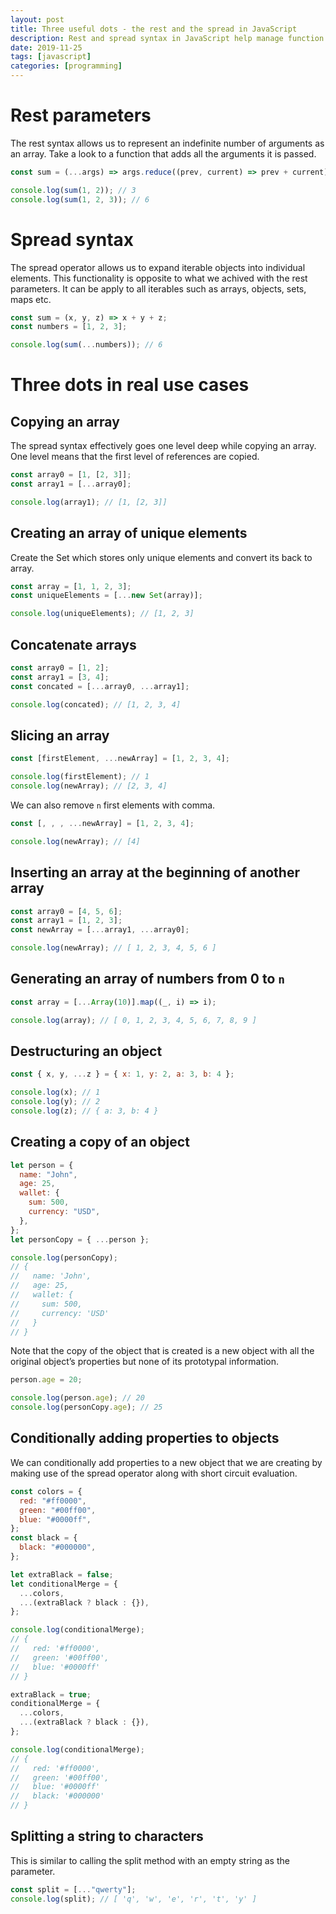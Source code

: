 ```yaml
---
layout: post
title: Three useful dots - the rest and the spread in JavaScript
description: Rest and spread syntax in JavaScript help manage function arguments, array copying, object destructuring, and more with the use of three dots for efficiency  - summarized with AI.
date: 2019-11-25
tags: [javascript]
categories: [programming]
---
```


# Rest parameters

The rest syntax allows us to represent an indefinite number of arguments as an array. Take a look to a function that adds all the arguments it is passed.

```js
const sum = (...args) => args.reduce((prev, current) => prev + current);

console.log(sum(1, 2)); // 3
console.log(sum(1, 2, 3)); // 6
```

# Spread syntax

The spread operator allows us to expand iterable objects into individual elements. This functionality is opposite to what we achived with the rest parameters. It can be apply to all iterables such as arrays, objects, sets, maps etc.

```js
const sum = (x, y, z) => x + y + z;
const numbers = [1, 2, 3];

console.log(sum(...numbers)); // 6
```

# Three dots in real use cases

## Copying an array

The spread syntax effectively goes one level deep while copying an array. One level means that the first level of references are copied.

```js
const array0 = [1, [2, 3]];
const array1 = [...array0];

console.log(array1); // [1, [2, 3]]
```

## Creating an array of unique elements

Create the Set which stores only unique elements and convert its back to array.

```js
const array = [1, 1, 2, 3];
const uniqueElements = [...new Set(array)];

console.log(uniqueElements); // [1, 2, 3]
```

## Concatenate arrays

```js
const array0 = [1, 2];
const array1 = [3, 4];
const concated = [...array0, ...array1];

console.log(concated); // [1, 2, 3, 4]
```

## Slicing an array

```js
const [firstElement, ...newArray] = [1, 2, 3, 4];

console.log(firstElement); // 1
console.log(newArray); // [2, 3, 4]
```

We can also remove `n` first elements with comma.

```js
const [, , , ...newArray] = [1, 2, 3, 4];

console.log(newArray); // [4]
```

## Inserting an array at the beginning of another array

```js
const array0 = [4, 5, 6];
const array1 = [1, 2, 3];
const newArray = [...array1, ...array0];

console.log(newArray); // [ 1, 2, 3, 4, 5, 6 ]
```

## Generating an array of numbers from 0 to `n`

```js
const array = [...Array(10)].map((_, i) => i);

console.log(array); // [ 0, 1, 2, 3, 4, 5, 6, 7, 8, 9 ]
```

## Destructuring an object

```js
const { x, y, ...z } = { x: 1, y: 2, a: 3, b: 4 };

console.log(x); // 1
console.log(y); // 2
console.log(z); // { a: 3, b: 4 }
```

## Creating a copy of an object

```js
let person = {
  name: "John",
  age: 25,
  wallet: {
    sum: 500,
    currency: "USD",
  },
};
let personCopy = { ...person };

console.log(personCopy);
// {
//   name: 'John',
//   age: 25,
//   wallet: {
//     sum: 500,
//     currency: 'USD'
//   }
// }
```

Note that the copy of the object that is created is a new object with all the original object’s properties but none of its prototypal information.

```js
person.age = 20;

console.log(person.age); // 20
console.log(personCopy.age); // 25
```

## Conditionally adding properties to objects

We can conditionally add properties to a new object that we are creating by making use of the spread operator along with short circuit evaluation.

```js
const colors = {
  red: "#ff0000",
  green: "#00ff00",
  blue: "#0000ff",
};
const black = {
  black: "#000000",
};

let extraBlack = false;
let conditionalMerge = {
  ...colors,
  ...(extraBlack ? black : {}),
};

console.log(conditionalMerge);
// {
//   red: '#ff0000',
//   green: '#00ff00',
//   blue: '#0000ff'
// }

extraBlack = true;
conditionalMerge = {
  ...colors,
  ...(extraBlack ? black : {}),
};

console.log(conditionalMerge);
// {
//   red: '#ff0000',
//   green: '#00ff00',
//   blue: '#0000ff'
//   black: '#000000'
// }
```

## Splitting a string to characters

This is similar to calling the split method with an empty string as the parameter.

```js
const split = [..."qwerty"];
console.log(split); // [ 'q', 'w', 'e', 'r', 't', 'y' ]
```
